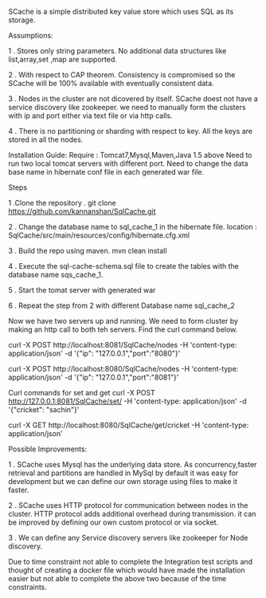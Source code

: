                               

SCache is a simple distributed key value store which uses SQL as its storage.

Assumptions:

1 . Stores only string parameters. No additional data structures like list,array,set ,map are supported.

2 . With respect to CAP theorem. Consistency is compromised so the SCache will be 100% available with eventually consistent data.

3 . Nodes in the cluster are not dicovered by itself. SCache doest not have a service discovery like zookeeper. we need to manually form the clusters with ip and port either via text file or via http calls.

4 . There is no partitioning or sharding with respect to key. All the keys are stored in all the nodes. 

Installation Guide:
Require : Tomcat7,Mysql,Maven,Java 1.5 above
Need to run two local tomcat servers with different port. Need to change the data base name in hibernate conf file in each generated war file. 

Steps
  
  
  1 .Clone the repository . git clone https://github.com/kannanshan/SqlCache.git
  
  
  2 . Change the database name to sql_cache_1 in the hibernate file. location : SqlCache/src/main/resources/config/hibernate.cfg.xml
  
  
  3 . Build the repo using maven. mvn clean install
  
  
  4 . Execute the sql-cache-schema.sql file to create the tables with the database name sqs_cache_1.
  
  
  5 . Start the tomat server with generated war  
  
  
  6 . Repeat the step from 2 with different Database name sql_cache_2

 Now we have two servers up and running. We need to form cluster by making an http call to both teh servers.
 Find the curl command below.
 
 curl -X POST http://localhost:8081/SqlCache/nodes -H 'content-type: application/json' -d '{"ip": "127.0.0.1","port":"8080"}'

curl -X POST http://localhost:8080/SqlCache/nodes -H 'content-type: application/json' -d '{"ip": "127.0.0.1","port":"8081"}'

Curl commands for set and get
curl -X POST http://127.0.0.1:8081/SqlCache/set/ -H 'content-type: application/json' -d '{"cricket": "sachin"}'

curl -X GET http://localhost:8080/SqlCache/get/cricket -H 'content-type: application/json'

Possible Improvements:

1 . SCache uses Mysql has the underlying data store. As concurrency,faster retrieval and partitions are handled in MySql by default it was easy for development but we can define our own storage using files to make it faster.


2 . SCache uses HTTP protocol for communication between nodes in the cluster. HTTP protocol adds additional overhead during transmission. it can be improved by defining our own custom protocol or via socket.


3 . We can define any Service discovery servers like zookeeper for Node discovery.


Due to time constraint not able to complete the Integration test scripts and thought of creating a docker file which would have made the installation easier but not able to complete the above two because of the time constraints. 
 

